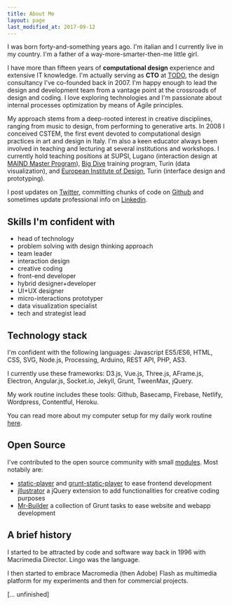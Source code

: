 ```yaml
---
title: About Me
layout: page
last_modified_at: 2017-09-12
---
```


I was born forty-and-something years ago. I'm italian and I currently live in my country. I'm a father of a way-more-smarter-then-me little girl.

I have more than fifteen years of **computational design** experience and extensive IT knowledge. I'm actually serving as **CTO** at [TODO](https://todo.to.it/), the design consultancy I've co-founded back in 2007. I'm happy enough to lead the design and development team from a vantage point at the crossroads of design and coding. I love exploring technologies and I'm passionate about internal processes optimization by means of Agile principles.

My approach stems from a deep-rooted interest in creative disciplines, ranging from music to design, from performing to generative arts. In 2008 I conceived CSTEM, the first event devoted to computational design practices in art and design in Italy. I'm also a keen educator always been involved in teaching and lecturing at several institutions and workshops. I currently hold teaching positions at SUPSI, Lugano (interaction design at [MAIND Master Program](https://www.maind.supsi.ch/)), [Big Dive](http://www.bigdive.eu/) training program, Turin (data visualization), and [European Institute of Design](http://www.ied.it/), Turin (interface design and prototyping).

I post updates on [Twitter](https://twitter.com/fabiofranchino), committing chunks of code on [Github](https://github.com/abusedmedia) and sometimes update professional info on [Linkedin](https://www.linkedin.com/in/abusedmedia/).

## Skills I'm confident with

- head of technology
- problem solving with design thinking approach
- team leader
- interaction design
- creative coding
- front-end developer
- hybrid designer+developer
- UI+UX designer
- micro-interactions prototyper
- data visualization specialist
- tech and strategist lead

## Technology stack

I'm confident with the following languages: Javascript ES5/ES6, HTML, CSS, SVG, Node.js, Processing, Arduino, REST API, PHP, AS3. 

I currently use these frameworks: D3.js, Vue.js, Three.js, AFrame.js, Electron, Angular.js, Socket.io, Jekyll, Grunt, TweenMax, jQuery.

My work routine includes these tools: Github, Basecamp, Firebase, Netlify, Wordpress, Contentful, Heroku.

You can read more about my computer setup for my daily work routine [here](../my-system/).

## Open Source

I've contributed to the open source community with small [modules](https://www.npmjs.com/~abusedmedia). Most notabily are:

- [static-player](https://github.com/abusedmedia/static-player) and [grunt-static-player](https://github.com/abusedmedia/grunt-static-player) to ease frontend development
- [jllustrator](https://github.com/abusedmedia/jllustrator) a jQuery extension to add functionalities for creative coding purposes
- [Mr-Builder](https://github.com/todotoit/Mr-Builder) a collection of Grunt tasks to ease website and webapp development

## A brief history

I started to be attracted by code and software way back in 1996 with Macrimedia Director. Lingo was the language.

I then started to embrace Macromedia (then Adobe) Flash as multimedia platform for my experiments and then for commercial projects.

[… unfinished]

